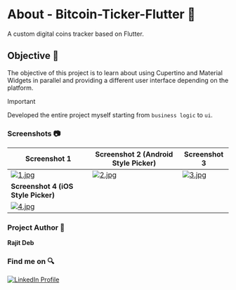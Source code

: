# About - Bitcoin-Ticker-Flutter 🌟
A custom digital coins tracker based on Flutter.

## Objective 🎯
The objective of this project is to learn about using Cupertino and Material Widgets in parallel and providing a different user interface depending on the platform.

> [!IMPORTANT]
> Developed the entire project myself starting from `business logic` to `ui`.

### Screenshots 📷
| Screenshot 1 | Screenshot 2 (Android Style Picker) | Screenshot 3 |
| ------------ |  ------------ | ------------ |
| [![1.jpg](https://i.postimg.cc/Jn86zL4G/1.jpg)](https://postimg.cc/2qHF0gWD) | [![2.jpg](https://i.postimg.cc/pXr0TkxY/2.jpg)](https://postimg.cc/GH0PgF4H) | [![3.jpg](https://i.postimg.cc/B6hTf98W/3.jpg)](https://postimg.cc/62v2CPLz) |
| **Screenshot 4 (iOS Style Picker)** |
| [![4.jpg](https://i.postimg.cc/Ss5r32tF/4.jpg)](https://postimg.cc/476VhdgB) |

### Project Author 🧑
**Rajit Deb**

### Find me on 🔍
[![LinkedIn Profile](https://img.shields.io/badge/LinkedIn-0077B5?style=for-the-badge&logo=linkedin&logoColor=white)](https://www.linkedin.com/in/imrajit/)
